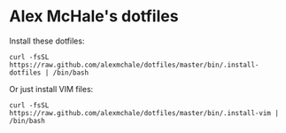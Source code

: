 Alex McHale's dotfiles
======================

Install these dotfiles:

    curl -fsSL https://raw.github.com/alexmchale/dotfiles/master/bin/.install-dotfiles | /bin/bash

Or just install VIM files:

    curl -fsSL https://raw.github.com/alexmchale/dotfiles/master/bin/.install-vim | /bin/bash
